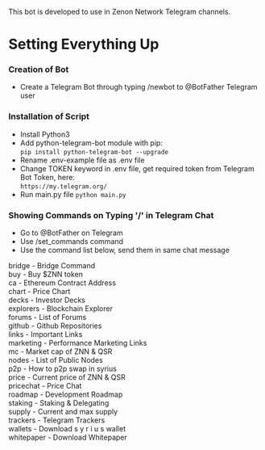 This bot is developed to use in Zenon Network Telegram channels.

# Setting Everything Up

### Creation of Bot
- Create a Telegram Bot through typing /newbot to @BotFather Telegram user

### Installation of Script
- Install Python3
- Add python-telegram-bot module with pip: <br>
`pip install python-telegram-bot --upgrade`
- Rename .env-example file as .env file
- Change TOKEN keyword in .env file, get required token from Telegram Bot Token, here: <br>
`https://my.telegram.org/`
- Run main.py file
`python main.py`


### Showing Commands on Typing '/' in Telegram Chat
- Go to @BotFather on Telegram
- Use /set_commands command
- Use the command list below, send them in same chat message

bridge - Bridge Command  <br>
buy - Buy $ZNN token <br>
ca - Ethereum Contract Address  <br>
chart - Price Chart  <br>
decks - Investor Decks  <br>
explorers - Blockchain Explorer  <br>
forums - List of Forums  <br>
github - Github Repositories  <br>
links - Important Links  <br>
marketing - Performance Marketing Links  <br>
mc - Market cap of ZNN & QSR <br>
nodes - List of Public Nodes  <br>
p2p - How to p2p swap in syrius  <br>
price - Current price of ZNN & QSR <br>
pricechat - Price Chat  <br>
roadmap - Development Roadmap <br>
staking - Staking & Delegating <br>
supply - Current and max supply <br>
trackers - Telegram Trackers  <br>
wallets - Download s y r i u s wallet  <br>
whitepaper - Download Whitepaper  <br>
